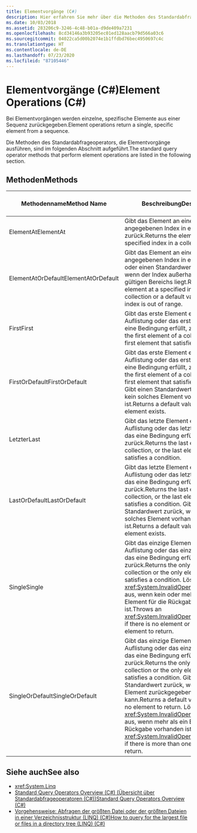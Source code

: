 ```yaml
---
title: Elementvorgänge (C#)
description: Hier erfahren Sie mehr über die Methoden des Standardabfrageoperators, die Elementvorgänge ausführen, die ein einzelnes Element aus einer Sequenz in C# zurückgeben.
ms.date: 10/03/2018
ms.assetid: 283206c9-3246-4c48-b01a-d9de409a7231
ms.openlocfilehash: 8cd34146a3b93205ec01ed128aacb79d566a03c6
ms.sourcegitcommit: 04022ca5d00b2074e1b1ffdbd76bec4950697c4c
ms.translationtype: HT
ms.contentlocale: de-DE
ms.lasthandoff: 07/23/2020
ms.locfileid: "87105446"
---
```

# <a name="element-operations-c"></a><span data-ttu-id="8aa4c-103">Elementvorgänge (C#)</span><span class="sxs-lookup"><span data-stu-id="8aa4c-103">Element Operations (C#)</span></span>

<span data-ttu-id="8aa4c-104">Bei Elementvorgängen werden einzelne, spezifische Elemente aus einer Sequenz zurückgegeben.</span><span class="sxs-lookup"><span data-stu-id="8aa4c-104">Element operations return a single, specific element from a sequence.</span></span>  
  
 <span data-ttu-id="8aa4c-105">Die Methoden des Standardabfrageoperators, die Elementvorgänge ausführen, sind im folgenden Abschnitt aufgeführt.</span><span class="sxs-lookup"><span data-stu-id="8aa4c-105">The standard query operator methods that perform element operations are listed in the following section.</span></span>  
  
## <a name="methods"></a><span data-ttu-id="8aa4c-106">Methoden</span><span class="sxs-lookup"><span data-stu-id="8aa4c-106">Methods</span></span>  
  
|<span data-ttu-id="8aa4c-107">Methodenname</span><span class="sxs-lookup"><span data-stu-id="8aa4c-107">Method Name</span></span>|<span data-ttu-id="8aa4c-108">Beschreibung</span><span class="sxs-lookup"><span data-stu-id="8aa4c-108">Description</span></span>|<span data-ttu-id="8aa4c-109">C#-Abfrageausdruckssyntax</span><span class="sxs-lookup"><span data-stu-id="8aa4c-109">C# Query Expression Syntax</span></span>|<span data-ttu-id="8aa4c-110">Weitere Informationen</span><span class="sxs-lookup"><span data-stu-id="8aa4c-110">More Information</span></span>|  
|-----------------|-----------------|---------------------------------|----------------------|  
|<span data-ttu-id="8aa4c-111">ElementAt</span><span class="sxs-lookup"><span data-stu-id="8aa4c-111">ElementAt</span></span>|<span data-ttu-id="8aa4c-112">Gibt das Element an einen angegebenen Index in einer Auflistung zurück.</span><span class="sxs-lookup"><span data-stu-id="8aa4c-112">Returns the element at a specified index in a collection.</span></span>|<span data-ttu-id="8aa4c-113">Nicht zutreffend.</span><span class="sxs-lookup"><span data-stu-id="8aa4c-113">Not applicable.</span></span>|<xref:System.Linq.Enumerable.ElementAt%2A?displayProperty=nameWithType><br /><br /> <xref:System.Linq.Queryable.ElementAt%2A?displayProperty=nameWithType>|  
|<span data-ttu-id="8aa4c-114">ElementAtOrDefault</span><span class="sxs-lookup"><span data-stu-id="8aa4c-114">ElementAtOrDefault</span></span>|<span data-ttu-id="8aa4c-115">Gibt das Element an einen angegebenen Index in einer Auflistung oder einen Standardwert zurück, wenn der Index außerhalb des gültigen Bereichs liegt.</span><span class="sxs-lookup"><span data-stu-id="8aa4c-115">Returns the element at a specified index in a collection or a default value if the index is out of range.</span></span>|<span data-ttu-id="8aa4c-116">Nicht zutreffend.</span><span class="sxs-lookup"><span data-stu-id="8aa4c-116">Not applicable.</span></span>|<xref:System.Linq.Enumerable.ElementAtOrDefault%2A?displayProperty=nameWithType><br /><br /> <xref:System.Linq.Queryable.ElementAtOrDefault%2A?displayProperty=nameWithType>|  
|<span data-ttu-id="8aa4c-117">First</span><span class="sxs-lookup"><span data-stu-id="8aa4c-117">First</span></span>|<span data-ttu-id="8aa4c-118">Gibt das erste Element einer Auflistung oder das erste Element, das eine Bedingung erfüllt, zurück.</span><span class="sxs-lookup"><span data-stu-id="8aa4c-118">Returns the first element of a collection, or the first element that satisfies a condition.</span></span>|<span data-ttu-id="8aa4c-119">Nicht zutreffend.</span><span class="sxs-lookup"><span data-stu-id="8aa4c-119">Not applicable.</span></span>|<xref:System.Linq.Enumerable.First%2A?displayProperty=nameWithType><br /><br /> <xref:System.Linq.Queryable.First%2A?displayProperty=nameWithType>|  
|<span data-ttu-id="8aa4c-120">FirstOrDefault</span><span class="sxs-lookup"><span data-stu-id="8aa4c-120">FirstOrDefault</span></span>|<span data-ttu-id="8aa4c-121">Gibt das erste Element einer Auflistung oder das erste Element, das eine Bedingung erfüllt, zurück.</span><span class="sxs-lookup"><span data-stu-id="8aa4c-121">Returns the first element of a collection, or the first element that satisfies a condition.</span></span> <span data-ttu-id="8aa4c-122">Gibt einen Standardwert zurück, wenn kein solches Element vorhanden ist.</span><span class="sxs-lookup"><span data-stu-id="8aa4c-122">Returns a default value if no such element exists.</span></span>|<span data-ttu-id="8aa4c-123">Nicht zutreffend.</span><span class="sxs-lookup"><span data-stu-id="8aa4c-123">Not applicable.</span></span>|<xref:System.Linq.Enumerable.FirstOrDefault%2A?displayProperty=nameWithType><br /><br /> <xref:System.Linq.Queryable.FirstOrDefault%2A?displayProperty=nameWithType><br /><br /> <xref:System.Linq.Queryable.FirstOrDefault%60%601%28System.Linq.IQueryable%7B%60%600%7D%29?displayProperty=nameWithType>|  
|<span data-ttu-id="8aa4c-124">Letzter</span><span class="sxs-lookup"><span data-stu-id="8aa4c-124">Last</span></span>|<span data-ttu-id="8aa4c-125">Gibt das letzte Element einer Auflistung oder das letzte Element, das eine Bedingung erfüllt, zurück.</span><span class="sxs-lookup"><span data-stu-id="8aa4c-125">Returns the last element of a collection, or the last element that satisfies a condition.</span></span>|<span data-ttu-id="8aa4c-126">Nicht zutreffend.</span><span class="sxs-lookup"><span data-stu-id="8aa4c-126">Not applicable.</span></span>|<xref:System.Linq.Enumerable.Last%2A?displayProperty=nameWithType><br /><br /> <xref:System.Linq.Queryable.Last%2A?displayProperty=nameWithType>|  
|<span data-ttu-id="8aa4c-127">LastOrDefault</span><span class="sxs-lookup"><span data-stu-id="8aa4c-127">LastOrDefault</span></span>|<span data-ttu-id="8aa4c-128">Gibt das letzte Element einer Auflistung oder das letzte Element, das eine Bedingung erfüllt, zurück.</span><span class="sxs-lookup"><span data-stu-id="8aa4c-128">Returns the last element of a collection, or the last element that satisfies a condition.</span></span> <span data-ttu-id="8aa4c-129">Gibt einen Standardwert zurück, wenn kein solches Element vorhanden ist.</span><span class="sxs-lookup"><span data-stu-id="8aa4c-129">Returns a default value if no such element exists.</span></span>|<span data-ttu-id="8aa4c-130">Nicht zutreffend.</span><span class="sxs-lookup"><span data-stu-id="8aa4c-130">Not applicable.</span></span>|<xref:System.Linq.Enumerable.LastOrDefault%2A?displayProperty=nameWithType><br /><br /> <xref:System.Linq.Queryable.LastOrDefault%2A?displayProperty=nameWithType>|  
|<span data-ttu-id="8aa4c-131">Single</span><span class="sxs-lookup"><span data-stu-id="8aa4c-131">Single</span></span>|<span data-ttu-id="8aa4c-132">Gibt das einzige Element einer Auflistung oder das einzige Element, das eine Bedingung erfüllt, zurück.</span><span class="sxs-lookup"><span data-stu-id="8aa4c-132">Returns the only element of a collection or the only element that satisfies a condition.</span></span> <span data-ttu-id="8aa4c-133">Löst eine <xref:System.InvalidOperationException> aus, wenn kein oder mehr als ein Element für die Rückgabe vorhanden ist.</span><span class="sxs-lookup"><span data-stu-id="8aa4c-133">Throws an <xref:System.InvalidOperationException> if there is no element or more than one element to return.</span></span> |<span data-ttu-id="8aa4c-134">Nicht zutreffend.</span><span class="sxs-lookup"><span data-stu-id="8aa4c-134">Not applicable.</span></span>|<xref:System.Linq.Enumerable.Single%2A?displayProperty=nameWithType><br /><br /> <xref:System.Linq.Queryable.Single%2A?displayProperty=nameWithType>|  
|<span data-ttu-id="8aa4c-135">SingleOrDefault</span><span class="sxs-lookup"><span data-stu-id="8aa4c-135">SingleOrDefault</span></span>|<span data-ttu-id="8aa4c-136">Gibt das einzige Element einer Auflistung oder das einzige Element, das eine Bedingung erfüllt, zurück.</span><span class="sxs-lookup"><span data-stu-id="8aa4c-136">Returns the only element of a collection or the only element that satisfies a condition.</span></span> <span data-ttu-id="8aa4c-137">Gibt einen Standardwert zurück, wenn kein Element zurückgegeben werden kann.</span><span class="sxs-lookup"><span data-stu-id="8aa4c-137">Returns a default value if there is no element to return.</span></span> <span data-ttu-id="8aa4c-138">Löst eine <xref:System.InvalidOperationException> aus, wenn mehr als ein Element für die Rückgabe vorhanden ist.</span><span class="sxs-lookup"><span data-stu-id="8aa4c-138">Throws an <xref:System.InvalidOperationException> if there is more than one element to return.</span></span> |<span data-ttu-id="8aa4c-139">Nicht zutreffend.</span><span class="sxs-lookup"><span data-stu-id="8aa4c-139">Not applicable.</span></span>|<xref:System.Linq.Enumerable.SingleOrDefault%2A?displayProperty=nameWithType><br /><br /> <xref:System.Linq.Queryable.SingleOrDefault%2A?displayProperty=nameWithType>|  
  
## <a name="see-also"></a><span data-ttu-id="8aa4c-140">Siehe auch</span><span class="sxs-lookup"><span data-stu-id="8aa4c-140">See also</span></span>

- <xref:System.Linq>
- [<span data-ttu-id="8aa4c-141">Standard Query Operators Overview (C#) (Übersicht über Standardabfrageoperatoren (C#))</span><span class="sxs-lookup"><span data-stu-id="8aa4c-141">Standard Query Operators Overview (C#)</span></span>](./standard-query-operators-overview.md)
- [<span data-ttu-id="8aa4c-142">Vorgehensweise: Abfragen der größten Datei oder der größten Dateien in einer Verzeichnisstruktur (LINQ) (C#)</span><span class="sxs-lookup"><span data-stu-id="8aa4c-142">How to query for the largest file or files in a directory tree (LINQ) (C#)</span></span>](./how-to-query-for-the-largest-file-or-files-in-a-directory-tree-linq.md)
